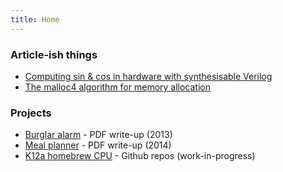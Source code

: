 ```yaml
---
title: Home
---
```


### Article-ish things

* [Computing sin & cos in hardware with synthesisable Verilog](/cordic.html)
* [The malloc4 algorithm for memory allocation](/malloc4.html)

### Projects

* [Burglar alarm](http://dl.kierdavis.com/alarm.pdf) - PDF write-up (2013)
* [Meal planner](http://dl.kierdavis.com/mealplanner.pdf) - PDF write-up (2014)
* [K12a homebrew CPU](https://github.com/k12a-cpu) - Github repos (work-in-progress)
